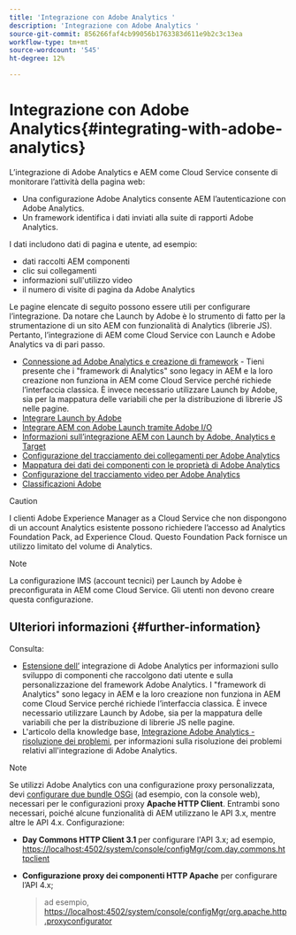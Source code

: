 ```yaml
---
title: 'Integrazione con Adobe Analytics '
description: 'Integrazione con Adobe Analytics '
source-git-commit: 856266faf4cb99056b1763383d611e9b2c3c13ea
workflow-type: tm+mt
source-wordcount: '545'
ht-degree: 12%

---
```



# Integrazione con Adobe Analytics{#integrating-with-adobe-analytics}

L’integrazione di Adobe Analytics e AEM come Cloud Service consente di monitorare l’attività della pagina web:

* Una configurazione Adobe Analytics consente AEM l’autenticazione con Adobe Analytics.
* Un framework identifica i dati inviati alla suite di rapporti Adobe Analytics.

I dati includono dati di pagina e utente, ad esempio:

* dati raccolti AEM componenti
* clic sui collegamenti
* informazioni sull&#39;utilizzo video
* il numero di visite di pagina da Adobe Analytics

Le pagine elencate di seguito possono essere utili per configurare l’integrazione. Da notare che Launch by Adobe è lo strumento di fatto per la strumentazione di un sito AEM con funzionalità di Analytics (librerie JS). Pertanto, l’integrazione di AEM come Cloud Service con Launch e Adobe Analytics va di pari passo.

* [Connessione ad Adobe Analytics e creazione di framework](https://experienceleague.adobe.com/docs/experience-manager-65/administering/integration/adobeanalytics-connect.html)  - Tieni presente che i &quot;framework di Analytics&quot; sono legacy in AEM e la loro creazione non funziona in AEM come Cloud Service perché richiede l’interfaccia classica. È invece necessario utilizzare Launch by Adobe, sia per la mappatura delle variabili che per la distribuzione di librerie JS nelle pagine.
* [Integrare Launch by Adobe](https://experienceleague.adobe.com/docs/experience-manager-learn/sites/integrations/adobe-launch-integration-tutorial-understand.html)
* [Integrare AEM con Adobe Launch tramite Adobe I/O](https://helpx.adobe.com/experience-manager/using/aem_launch_adobeio_integration.html)
* [Informazioni sull’integrazione AEM con Launch by Adobe, Analytics e Target](https://helpx.adobe.com/experience-manager/kt/integration/using/aem-launch-integration-tutorial-understand.html)
* [Configurazione del tracciamento dei collegamenti per Adobe Analytics](https://experienceleague.adobe.com/docs/experience-manager-65/administering/integration/adobeanalytics-link.html)
* [Mappatura dei dati dei componenti con le proprietà di Adobe Analytics](https://experienceleague.adobe.com/docs/experience-manager-65/administering/integration/adobeanalytics-mapping.html)
* [Configurazione del tracciamento video per Adobe Analytics](https://experienceleague.adobe.com/docs/experience-manager-65/administering/integration/adobeanalytics-video.html)
* [Classificazioni Adobe](https://experienceleague.adobe.com/docs/experience-manager-65/administering/integration/adobeanalytics-classifications.html)

>[!CAUTION]
>
>I clienti Adobe Experience Manager as a Cloud Service che non dispongono di un account Analytics esistente possono richiedere l’accesso ad Analytics Foundation Pack, ad Experience Cloud.  Questo Foundation Pack fornisce un utilizzo limitato del volume di Analytics.

>[!NOTE]
>
>La configurazione IMS (account tecnici) per Launch by Adobe è preconfigurata in AEM come Cloud Service. Gli utenti non devono creare questa configurazione.

## Ulteriori informazioni {#further-information}

Consulta:

* [Estensione dell’](https://experienceleague.adobe.com/docs/experience-manager-65/developing/extending-aem/extending-analytics/extending-analytics.html) integrazione di Adobe Analytics per informazioni sullo sviluppo di componenti che raccolgono dati utente e sulla personalizzazione del framework Adobe Analytics. I &quot;framework di Analytics&quot; sono legacy in AEM e la loro creazione non funziona in AEM come Cloud Service perché richiede l’interfaccia classica. È invece necessario utilizzare Launch by Adobe, sia per la mappatura delle variabili che per la distribuzione di librerie JS nelle pagine.
* L&#39;articolo della knowledge base, [Integrazione Adobe Analytics - risoluzione dei problemi](https://helpx.adobe.com/experience-manager/kb/sitecatalystintegrationtroubleshooting.html), per informazioni sulla risoluzione dei problemi relativi all&#39;integrazione di Adobe Analytics.

>[!NOTE]
>
>Se utilizzi Adobe Analytics con una configurazione proxy personalizzata, devi [configurare due bundle OSGi](https://experienceleague.adobe.com/docs/experience-manager-65/deploying/configuring/configuring-osgi.html) (ad esempio, con la console web), necessari per le configurazioni proxy **Apache HTTP Client**. Entrambi sono necessari, poiché alcune funzionalità di AEM utilizzano le API 3.x, mentre altre le API 4.x. Configurazione:
>
>* **Day Commons HTTP Client 3.1** per configurare l&#39;API 3.x;
   >  ad esempio, [https://localhost:4502/system/console/configMgr/com.day.commons.httpclient](https://localhost:4502/system/console/configMgr/com.day.commons.httpclient)
   >
   >
* **Configurazione proxy dei componenti HTTP Apache** per configurare l’API 4.x;
   >  ad esempio, [https://localhost:4502/system/console/configMgr/org.apache.http.proxyconfigurator](https://localhost:4502/system/console/configMgr/org.apache.http.proxyconfigurator)

>


